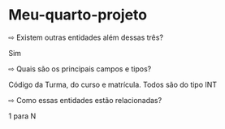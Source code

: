 # Meu-quarto-projeto


⇨ Existem outras entidades além dessas três?

Sim

⇨ Quais são os principais campos e tipos?

Código da Turma, do curso e matrícula. Todos são do tipo INT

⇨ Como essas entidades estão relacionadas?

1 para N
